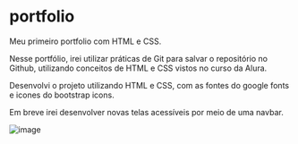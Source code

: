 # portfolio
Meu primeiro portfolio com HTML e CSS.

Nesse portfólio, irei  utilizar práticas de Git para salvar o repositório no Github, utilizando conceitos de HTML e CSS vistos no curso da Alura.

Desenvolvi o projeto utilizando HTML e CSS, com as fontes do google fonts e icones do bootstrap icons.

Em breve irei desenvolver novas telas acessíveis por meio de uma navbar.


![image](https://github.com/brunocmnz/portfolio/assets/117315412/bb78fb78-c34c-4be7-bd3d-81a3d925368b)
